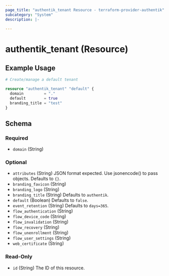 ```yaml
---
page_title: "authentik_tenant Resource - terraform-provider-authentik"
subcategory: "System"
description: |-
  
---
```


# authentik_tenant (Resource)



## Example Usage

```terraform
# Create/manage a default tenant

resource "authentik_tenant" "default" {
  domain         = "."
  default        = true
  branding_title = "test"
}
```

<!-- schema generated by tfplugindocs -->
## Schema

### Required

- `domain` (String)

### Optional

- `attributes` (String) JSON format expected. Use jsonencode() to pass objects. Defaults to `{}`.
- `branding_favicon` (String)
- `branding_logo` (String)
- `branding_title` (String) Defaults to `authentik`.
- `default` (Boolean) Defaults to `false`.
- `event_retention` (String) Defaults to `days=365`.
- `flow_authentication` (String)
- `flow_device_code` (String)
- `flow_invalidation` (String)
- `flow_recovery` (String)
- `flow_unenrollment` (String)
- `flow_user_settings` (String)
- `web_certificate` (String)

### Read-Only

- `id` (String) The ID of this resource.

